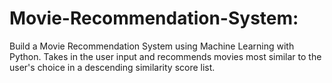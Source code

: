 # Movie-Recommendation-System:
Build a Movie Recommendation System using Machine Learning with Python. Takes in the user input and recommends movies most similar to the user's choice in a descending similarity score list.

